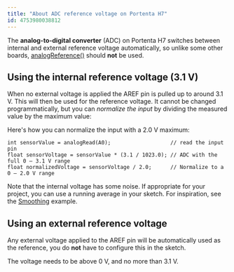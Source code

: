 ```yaml
---
title: "About ADC reference voltage on Portenta H7"
id: 4753980038812
---
```


The **analog-to-digital converter** (ADC) on Portenta H7 switches between internal and external reference voltage automatically, so unlike some other boards, [analogReference()](https://www.arduino.cc/reference/en/language/functions/analog-io/analogreference/) should **not** be used.

<a id="internal-reference"></a>

## Using the internal reference voltage (3.1 V)

When no external voltage is applied the AREF pin is pulled up to around 3.1 V. This will then be used for the reference voltage. It cannot be changed programmatically, but you can _normalize the input_ by dividing the measured value by the maximum value:

Here's how you can normalize the input with a 2.0 V maximum:

```
int sensorValue = analogRead(A0);                   // read the input pin
float sensorVoltage = sensorValue * (3.1 / 1023.0); // ADC with the full 0 – 3.1 V range
float normalizedVoltage = sensorVoltage / 2.0;      // Normalize to a 0 – 2.0 V range
```

Note that the internal voltage has some noise. If appropriate for your project, you can use a running average in your sketch. For inspiration, see the [Smoothing](https://www.arduino.cc/en/Tutorial/BuiltInExamples/Smoothing) example.

<a id="external-reference"></a>

## Using an external reference voltage

Any external voltage applied to the AREF pin will be automatically used as the reference, you do **not** have to configure this in the sketch.

The voltage needs to be above 0 V, and no more than 3.1 V.

<p style="display:none;">
   How to use AREF pin on Portenta H7
</p>
